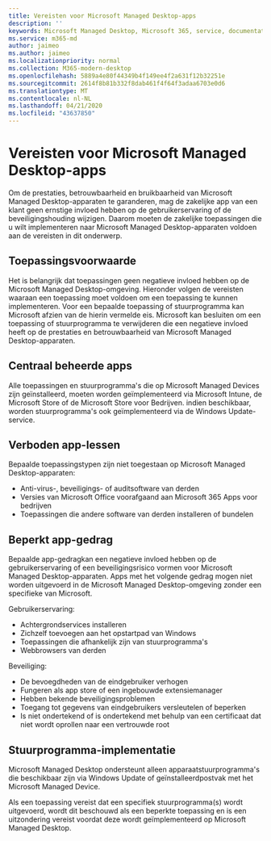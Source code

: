```yaml
---
title: Vereisten voor Microsoft Managed Desktop-apps
description: ''
keywords: Microsoft Managed Desktop, Microsoft 365, service, documentatie
ms.service: m365-md
author: jaimeo
ms.author: jaimeo
ms.localizationpriority: normal
ms.collection: M365-modern-desktop
ms.openlocfilehash: 5889a4e80f44349b4f149ee4f2a631f12b32251e
ms.sourcegitcommit: 2614f8b81b332f8dab461f4f64f3adaa6703e0d6
ms.translationtype: MT
ms.contentlocale: nl-NL
ms.lasthandoff: 04/21/2020
ms.locfileid: "43637850"
---
```

# <a name="microsoft-managed-desktop-app-requirements"></a>Vereisten voor Microsoft Managed Desktop-apps

<!--This topic is the target for aka.ms/app-req. This is aka link is used from EA agreement for MMD. do not delete.-->

<!--Application addendum -->
 
Om de prestaties, betrouwbaarheid en bruikbaarheid van Microsoft Managed Desktop-apparaten te garanderen, mag de zakelijke app van een klant geen ernstige invloed hebben op de gebruikerservaring of de beveiligingshouding wijzigen. Daarom moeten de zakelijke toepassingen die u wilt implementeren naar Microsoft Managed Desktop-apparaten voldoen aan de vereisten in dit onderwerp.

## <a name="application-condition"></a>Toepassingsvoorwaarde

Het is belangrijk dat toepassingen geen negatieve invloed hebben op de Microsoft Managed Desktop-omgeving. Hieronder volgen de vereisten waaraan een toepassing moet voldoen om een toepassing te kunnen implementeren. Voor een bepaalde toepassing of stuurprogramma kan Microsoft afzien van de hierin vermelde eis. Microsoft kan besluiten om een toepassing of stuurprogramma te verwijderen die een negatieve invloed heeft op de prestaties en betrouwbaarheid van Microsoft Managed Desktop-apparaten.

## <a name="centrally-managed-apps"></a>Centraal beheerde apps

Alle toepassingen en stuurprogramma's die op Microsoft Managed Devices zijn geïnstalleerd, moeten worden geïmplementeerd via Microsoft Intune, de Microsoft Store of de Microsoft Store voor Bedrijven. indien beschikbaar, worden stuurprogramma's ook geïmplementeerd via de Windows Update-service. 

## <a name="prohibited-app-classes"></a>Verboden app-lessen

Bepaalde toepassingstypen zijn niet toegestaan op Microsoft Managed Desktop-apparaten:
- Anti-virus-, beveiligings- of auditsoftware van derden
- Versies van Microsoft Office voorafgaand aan Microsoft 365 Apps voor bedrijven
- Toepassingen die andere software van derden installeren of bundelen

## <a name="restricted-app-behaviors"></a>Beperkt app-gedrag

Bepaalde app-gedragkan een negatieve invloed hebben op de gebruikerservaring of een beveiligingsrisico vormen voor Microsoft Managed Desktop-apparaten. Apps met het volgende gedrag mogen niet worden uitgevoerd in de Microsoft Managed Desktop-omgeving zonder een specifieke van Microsoft.

Gebruikerservaring:
- Achtergrondservices installeren
- Zichzelf toevoegen aan het opstartpad van Windows
- Toepassingen die afhankelijk zijn van stuurprogramma's
- Webbrowsers van derden

Beveiliging:
- De bevoegdheden van de eindgebruiker verhogen
- Fungeren als app store of een ingebouwde extensiemanager
- Hebben bekende beveiligingsproblemen
- Toegang tot gegevens van eindgebruikers versleutelen of beperken
- Is niet ondertekend of is ondertekend met behulp van een certificaat dat niet wordt oprollen naar een vertrouwde root


## <a name="driver-deployment"></a>Stuurprogramma-implementatie

Microsoft Managed Desktop ondersteunt alleen apparaatstuurprogramma's die beschikbaar zijn via Windows Update of geïnstalleerdpostvak met het Microsoft Managed Device. 

Als een toepassing vereist dat een specifiek stuurprogramma(s) wordt uitgevoerd, wordt dit beschouwd als een beperkte toepassing en is een uitzondering vereist voordat deze wordt geïmplementeerd op Microsoft Managed Desktop. 

